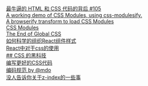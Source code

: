 [最牛逼的 HTML 和 CSS 代码的背后 #105](https://github.com/lifesinger/lifesinger.github.com/issues/105)  
[A working demo of CSS Modules, using css-modulesify.](https://github.com/css-modules/browserify-demo)  
[A browserify transform to load CSS Modules](https://github.com/css-modules/css-modulesify)  
[CSS Modules](https://github.com/css-modules/css-modules)  
[The End of Global CSS](https://medium.com/seek-ui-engineering/the-end-of-global-css-90d2a4a06284)  
[如何科学的组织React组件样式](http://segmentfault.com/a/1190000003032506)  
[React中对于css的使用](http://react-china.org/t/react-css/1844)  
[## CSS 的黑科技](http://segmentfault.com/a/1190000003023537)  
[编写更好的CSS代码](http://web.jobbole.com/55067/)  
[编码规范 by @mdo](http://zoomzhao.github.io/code-guide/#css-nesting)  
[没人告诉你关于z-index的一些事](http://web.jobbole.com/82884/)  
[]()  
[]()  
[]()  
[]()  
[]()  
[]()  
[]()  
[]()  
[]()  
[]()  
[]()  
[]()  
[]()  
[]()  
[]()  
[]()  
